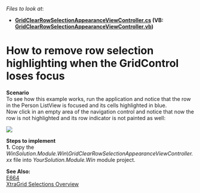 <!-- default file list -->
*Files to look at*:

* **[GridClearRowSelectionAppearanceViewController.cs](./CS/WinSolution.Module.Win/GridClearRowSelectionAppearanceViewController.cs) (VB: [GridClearRowSelectionAppearanceViewController.vb](./VB/WinSolution.Module.Win/GridClearRowSelectionAppearanceViewController.vb))**
<!-- default file list end -->
# How to remove row selection highlighting when the GridControl loses focus


<p><strong>Scenario</strong><br />
To see how this example works, run the application and notice that the row in the Person ListView is focused and its cells highlighted in blue. <br />
Now click in an empty area of the navigation control and notice that now the row is not highlighted and its row indicator is not painted as well:</p><p><img src="https://raw.githubusercontent.com/DevExpress-Examples/how-to-remove-row-selection-highlighting-when-the-gridcontrol-loses-focus-e2090/13.1.4+/media/551643da-1266-4f2d-8d17-00dd7e535141.png"></p><p><strong>Steps to implement</strong><br />
<strong>1.</strong> Copy the <i>WinSolution.Module.Win\GridClearRowSelectionAppearanceViewController.</i><i>xx</i> file into <i>YourSolution.Module.Win</i> module project.</p><p><strong>See Also:</strong><br />
<a href="https://www.devexpress.com/Support/Center/p/E664">E664</a><br />
<a href="http://documentation.devexpress.com/#WindowsForms/CustomDocument711"><u>XtraGrid Selections Overview</u></a></p>

<br/>


